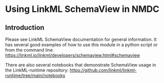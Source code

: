 # Using LinkML SchemaView in NMDC

## Introduction

Please see LinkML SchemaView documentation for general information.
It has several good examples of how to use this module in a python script or from the command line.
https://linkml.io/linkml/developers/schemaview.html#schemaview

There are also several notebooks that demonstrate SchemaView usage in the LinkML-runtime repository:
https://github.com/linkml/linkml-runtime/tree/main/notebooks


